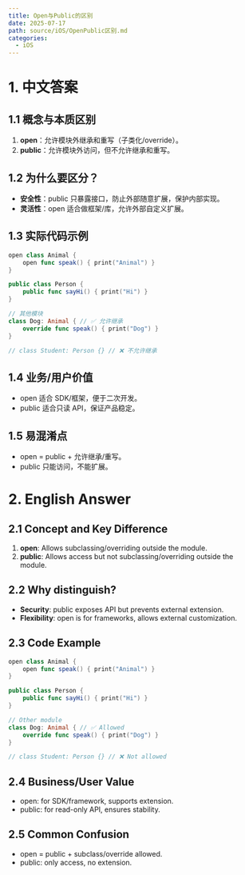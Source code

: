 ```yaml
---
title: Open与Public的区别
date: 2025-07-17
path: source/iOS/OpenPublic区别.md
categories:
  - iOS
---
```


# 1. 中文答案

## 1.1 概念与本质区别
1. **open**：允许模块外继承和重写（子类化/override）。
2. **public**：允许模块外访问，但不允许继承和重写。

## 1.2 为什么要区分？
- **安全性**：public 只暴露接口，防止外部随意扩展，保护内部实现。
- **灵活性**：open 适合做框架/库，允许外部自定义扩展。

## 1.3 实际代码示例
```swift
open class Animal {
    open func speak() { print("Animal") }
}

public class Person {
    public func sayHi() { print("Hi") }
}

// 其他模块
class Dog: Animal { // ✅ 允许继承
    override func speak() { print("Dog") }
}

// class Student: Person {} // ❌ 不允许继承
```

## 1.4 业务/用户价值
- open 适合 SDK/框架，便于二次开发。
- public 适合只读 API，保证产品稳定。

## 1.5 易混淆点
- open = public + 允许继承/重写。
- public 只能访问，不能扩展。

# 2. English Answer

## 2.1 Concept and Key Difference
1. **open**: Allows subclassing/overriding outside the module.
2. **public**: Allows access but not subclassing/overriding outside the module.

## 2.2 Why distinguish?
- **Security**: public exposes API but prevents external extension.
- **Flexibility**: open is for frameworks, allows external customization.

## 2.3 Code Example
```swift
open class Animal {
    open func speak() { print("Animal") }
}

public class Person {
    public func sayHi() { print("Hi") }
}

// Other module
class Dog: Animal { // ✅ Allowed
    override func speak() { print("Dog") }
}

// class Student: Person {} // ❌ Not allowed
```

## 2.4 Business/User Value
- open: for SDK/framework, supports extension.
- public: for read-only API, ensures stability.

## 2.5 Common Confusion
- open = public + subclass/override allowed.
- public: only access, no extension.
